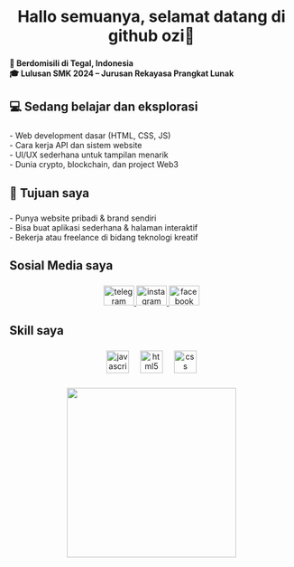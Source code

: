 <h1 align="center">Hallo semuanya, selamat datang di github ozi🤗</h1>

###

<h4 align="left">📍 Berdomisili di Tegal, Indonesia  <br>🎓 Lulusan SMK 2024 – Jurusan  Rekayasa Prangkat Lunak</h4>

###

<div align="left">
</div>

###

<h2 align="left">💻 Sedang belajar dan eksplorasi</h2>

###

<p align="left">- Web development dasar (HTML, CSS, JS)<br>- Cara kerja API dan sistem website<br>- UI/UX sederhana untuk tampilan menarik<br>- Dunia crypto, blockchain, dan project Web3</p>

###

<h2 align="left">🎯 Tujuan saya</h2>

###

<p align="left">- Punya website pribadi & brand sendiri  <br>- Bisa buat aplikasi sederhana & halaman interaktif  <br>- Bekerja atau freelance di bidang teknologi kreatif</p>

###

<h2 align="left">Sosial Media saya</h2>

###

<div align="center">
  <a href="https://t.me/@ozi_xbt" target="_blank">
    <img src="https://raw.githubusercontent.com/maurodesouza/profile-readme-generator/master/src/assets/icons/social/telegram/default.svg" width="54" height="35" alt="telegram logo"  />
  </a>
  <a href="https://instagram.com/ozi.xbt" target="_blank">
    <img src="https://raw.githubusercontent.com/maurodesouza/profile-readme-generator/master/src/assets/icons/social/instagram/default.svg" width="54" height="35" alt="instagram logo"  />
  </a>
  <a href="https://facebook.com/@ozi.xbt/" target="_blank">
    <img src="https://raw.githubusercontent.com/maurodesouza/profile-readme-generator/master/src/assets/icons/social/facebook/default.svg" width="54" height="35" alt="facebook logo"  />
  </a>
</div>

###

<h2 align="left">Skill saya</h2>

###

<div align="center">
  <img src="https://cdn.jsdelivr.net/gh/devicons/devicon/icons/javascript/javascript-original.svg" height="40" alt="javascript logo"  />
  <img width="12" />
  <img src="https://cdn.jsdelivr.net/gh/devicons/devicon/icons/html5/html5-original.svg" height="40" alt="html5 logo"  />
  <img width="12" />
  <img src="https://cdn.jsdelivr.net/gh/devicons/devicon/icons/css3/css3-original.svg" height="40" alt="css logo"  />
</div>

###

<div align="center">
  <img height="300" src="https://media2.giphy.com/media/v1.Y2lkPTZjMDliOTUyY2l3eDNwcXF2cGJlZDQ1MHdsaGk5ZGgwbXR4NDhtZWQ0ZTl0NG40bCZlcD12MV9pbnRlcm5hbF9naWZfYnlfaWQmY3Q9Zw/FB5EOw0CaaQM0/giphy.gif"  />
</div>

###
